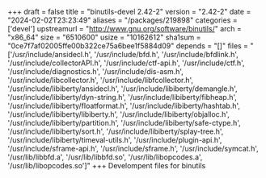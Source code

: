 +++
draft = false
title = "binutils-devel 2.42-2"
version = "2.42-2"
date = "2024-02-02T23:23:49"
aliases = "/packages/219898"
categories = ['devel']
upstreamurl = "http://www.gnu.org/software/binutils/"
arch = "x86_64"
size = "6510600"
usize = "10162612"
sha1sum = "0ce7f7af02005ffe00b322ce75a6bee1f5884d09"
depends = "[]"
files = "['/usr/include/ansidecl.h', '/usr/include/bfd.h', '/usr/include/bfdlink.h', '/usr/include/collectorAPI.h', '/usr/include/ctf-api.h', '/usr/include/ctf.h', '/usr/include/diagnostics.h', '/usr/include/dis-asm.h', '/usr/include/libcollector.h', '/usr/include/libfcollector.h', '/usr/include/libiberty/ansidecl.h', '/usr/include/libiberty/demangle.h', '/usr/include/libiberty/dyn-string.h', '/usr/include/libiberty/fibheap.h', '/usr/include/libiberty/floatformat.h', '/usr/include/libiberty/hashtab.h', '/usr/include/libiberty/libiberty.h', '/usr/include/libiberty/objalloc.h', '/usr/include/libiberty/partition.h', '/usr/include/libiberty/safe-ctype.h', '/usr/include/libiberty/sort.h', '/usr/include/libiberty/splay-tree.h', '/usr/include/libiberty/timeval-utils.h', '/usr/include/plugin-api.h', '/usr/include/sframe-api.h', '/usr/include/sframe.h', '/usr/include/symcat.h', '/usr/lib/libbfd.a', '/usr/lib/libbfd.so', '/usr/lib/libopcodes.a', '/usr/lib/libopcodes.so']"
+++
Develompent files for binutils